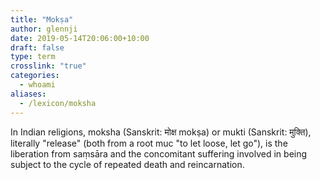 ```yaml
---
title: "Mokṣa"
author: glennji
date: 2019-05-14T20:06:00+10:00
draft: false
type: term
crosslink: "true"
categories:
  - whoami
aliases:
  - /lexicon/moksha
---
```

In Indian religions, moksha (Sanskrit: मोक्ष mokṣa) or mukti (Sanskrit: मुक्ति), literally "release" (both from a root muc "to let loose, let go"), is the liberation from saṃsāra and the concomitant suffering involved in being subject to the cycle of repeated death and reincarnation.
